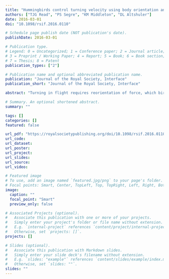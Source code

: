 ```yaml
---
title: "Hummingbirds control turning velocity using body orientation and turning radius using asymmetrical wingbeat kinematics"
authors: ["TJG Read", "PS Segre", "KM Middleton", "DL Altshuler"]
date: 2016-03-01
doi: "10.1098/rsif.2016.0110"

# Schedule page publish date (NOT publication's date).
publishDate: 2016-03-01

# Publication type.
# Legend: 0 = Uncategorized; 1 = Conference paper; 2 = Journal article;
# 3 = Preprint / Working Paper; 4 = Report; 5 = Book; 6 = Book section;
# 7 = Thesis; 8 = Patent
publication_types: ["2"]

# Publication name and optional abbreviated publication name.
publication: "Journal of the Royal Society, Interface"
publication_short: "Journal of the Royal Society, Interface"

abstract: "Turning in flight requires reorientation of force, which birds, bats and insects accomplish either by shifting body position and total force in concert or by using left-right asymmetries in wingbeat kinematics. Although both mechanisms have been observed in multiple species, it is currently unknown how each is used to control changes in trajectory. We addressed this problem by measuring body and wingbeat kinematics as hummingbirds tracked a revolving feeder, and estimating aerodynamic forces using a quasi-steady model. During arcing turns, hummingbirds symmetrically banked the stroke plane of both wings, and the body, into turns, supporting a body-dependent mechanism. However, several wingbeat asymmetries were present during turning, including a higher and flatter outer wingtip path and a lower more deviated inner wingtip path. A quasi-steady analysis of arcing turns performed with different trajectories revealed that changes in radius were associated with asymmetrical kinematics and forces, and changes in velocity were associated with symmetrical kinematics and forces. Collectively, our results indicate that both body-dependent and -independent force orientation mechanisms are available to hummingbirds, and that these kinematic strategies are used to meet the separate aerodynamic challenges posed by changes in velocity and turning radius."

# Summary. An optional shortened abstract.
summary: ""

tags: []
categories: []
featured: false

url_pdf: "https://royalsocietypublishing.org/doi/10.1098/rsif.2016.0110"
url_code:
url_dataset:
url_poster:
url_project:
url_slides:
url_source:
url_video:

# Featured image
# To use, add an image named `featured.jpg/png` to your page's folder. 
# Focal points: Smart, Center, TopLeft, Top, TopRight, Left, Right, BottomLeft, Bottom, BottomRight.
image:
  caption: ""
  focal_point: "Smart"
  preview_only: false

# Associated Projects (optional).
#   Associate this publication with one or more of your projects.
#   Simply enter your project's folder or file name without extension.
#   E.g. `internal-project` references `content/project/internal-project/index.md`.
#   Otherwise, set `projects: []`.
projects: []

# Slides (optional).
#   Associate this publication with Markdown slides.
#   Simply enter your slide deck's filename without extension.
#   E.g. `slides: "example"` references `content/slides/example/index.md`.
#   Otherwise, set `slides: ""`.
slides: ""
---
```

